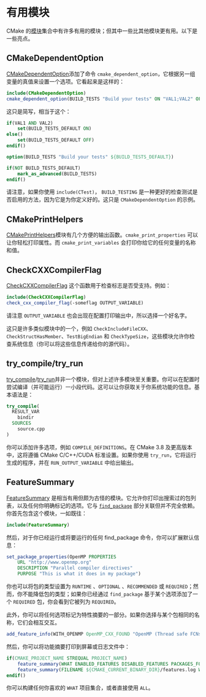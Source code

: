 # 有用模块 #

CMake 的[模块](https://cmake.org/cmake/help/latest/manual/cmake-modules.7.html)集合中有许多有用的模块；但其中一些比其他模块更有用。以下是一些亮点。

## CMakeDependentOption

[CMakeDependentOption](https://cmake.org/cmake/help/latest/module/CMakeDependentOption.html)添加了命令 `cmake_dependent_option`，它根据另一组变量的真值来设置一个选项。它看起来是这样的：

```cmake
include(CMakeDependentOption)
cmake_dependent_option(BUILD_TESTS "Build your tests" ON "VAL1;VAL2" OFF)
```

这只是简写，相当于这个：

```cmake
if(VAL1 AND VAL2)
    set(BUILD_TESTS_DEFAULT ON)
else()
    set(BUILD_TESTS_DEFAULT OFF)
endif()

option(BUILD_TESTS "Build your tests" ${BUILD_TESTS_DEFAULT})

if(NOT BUILD_TESTS_DEFAULT)
    mark_as_advanced(BUILD_TESTS)
endif()
```

请注意，如果你使用 `include(CTest)`， `BUILD_TESTING` 是一种更好的检查测试是否启用的方法，因为它是为你定义好的。这只是 `CMakeDependentOption` 的示例。

## CMakePrintHelpers

[CMakePrintHelpers](https://cmake.org/cmake/help/latest/module/CMakePrintHelpers.html)模块有几个方便的输出函数。`cmake_print_properties` 可以让你轻松打印属性。而 `cmake_print_variables` 会打印你给它的任何变量的名称和值。

## CheckCXXCompilerFlag

[CheckCXXCompilerFlag](https://cmake.org/cmake/help/latest/module/CheckCXXCompilerFlag.html) 这个函数用于检查标志是否受支持。例如：

```cmake
include(CheckCXXCompilerFlag)
check_cxx_compiler_flag(-someflag OUTPUT_VARIABLE)
```

请注意 `OUTPUT_VARIABLE` 也会出现在配置打印输出中，所以选择一个好名字。

这只是许多类似模块中的一个，例如 `CheckIncludeFileCXX`、`CheckStructHasMember`、`TestBigEndian` 和 `CheckTypeSize`，这些模块允许你检查系统信息（你可以将这些信息传递给你的源代码）。

## try_compile/try_run

[try_compile](https://cmake.org/cmake/help/latest/command/try_compile.html)/[try_run](https://cmake.org/cmake/help/latest/command/try_run.html)并非一个模块，但对上述许多模块至关重要。你可以在配置时尝试编译（并可能运行）一小段代码。这可以让你获取关于你系统功能的信息。基本语法是：

```cmake
try_compile(
  RESULT_VAR
    bindir
  SOURCES
    source.cpp
)
```

你可以添加许多选项，例如 `COMPILE_DEFINITIONS`。在 CMake 3.8 及更高版本中，这将遵循 CMake C/C++/CUDA 标准设置。如果你使用 `try_run`，它将运行生成的程序，并在 `RUN_OUTPUT_VARIABLE` 中给出输出。

## FeatureSummary

[FeatureSummary](https://cmake.org/cmake/help/latest/module/FeatureSummary.html) 是相当有用但颇为古怪的模块。它允许你打印出搜索过的包列表，以及任何你明确标记的选项。它与 [`find_package`](https://cmake.org/cmake/help/latest/command/find_package.html) 部分关联但并不完全依赖。你首先包含这个模块，一如既往：

```cmake
include(FeatureSummary)
```

然后，对于你已经运行或将要运行的任何 find_package 命令，你可以扩展默认信息：

```cmake
set_package_properties(OpenMP PROPERTIES
    URL "http://www.openmp.org"
    DESCRIPTION "Parallel compiler directives"
    PURPOSE "This is what it does in my package")
```

你也可以将包的类型设置为 `RUNTIME` 、`OPTIONAL` 、`RECOMMENDED` 或 `REQUIRED`；然而，你不能降低包的类型；如果你已经通过 `find_package` 基于某个选项添加了一个 `REQUIRED` 包，你会看到它被列为 `REQUIRED`。

此外，你可以将任何选项标记为特性摘要的一部分。如果你选择与某个包相同的名称，它们会相互交互。

```cmake
add_feature_info(WITH_OPENMP OpenMP_CXX_FOUND "OpenMP (Thread safe FCNs only)")
```

然后，你可以将功能摘要打印到屏幕或日志文件中：

```cmake
if(CMAKE_PROJECT_NAME STREQUAL PROJECT_NAME)
    feature_summary(WHAT ENABLED_FEATURES DISABLED_FEATURES PACKAGES_FOUND)
    feature_summary(FILENAME ${CMAKE_CURRENT_BINARY_DIR}/features.log WHAT ALL)
endif()
```

你可以构建任何你喜欢的 `WHAT` 项目集合，或者直接使用 `ALL`。